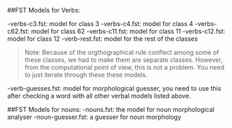 ##FST Models for Verbs:

-verbs-c3.fst: model for class 3
-verbs-c4.fst: model for class 4
-verbs-c62.fst: model for class 62
-verbs-c11.fst: model for class 11
-verbs-c12.fst: model for class 12
-verb-rest.fst: model for the rest of the classes
  
  >Note: Because of the orgthographical rule conflect among some of these classes, 
  we had to make them are separate classes. However, 
  from the computational point of view, this is not a problem. 
  You need to just iterate through these these models.
  
  -verb-guesses.fst: model for morphological guesser, 
  you need to use this after checking a word with all other verbal models listed above.

##FST Models for nouns:
  -nouns.fst: the model for noun morphological analyser
  -noun-guesser.fst: a guesser for noun morphology
